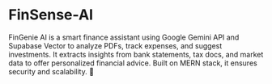 # FinSense-AI
FinGenie AI is a smart finance assistant using Google Gemini API and Supabase Vector to analyze PDFs, track expenses, and suggest investments. It extracts insights from bank statements, tax docs, and market data to offer personalized financial advice. Built on MERN stack, it ensures security and scalability. 🚀
